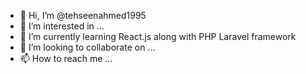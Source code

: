 - 👋 Hi, I’m @tehseenahmed1995
- 👀 I’m interested in ...
- 🌱 I’m currently learning React.js along with PHP Laravel framework
- 💞️ I’m looking to collaborate on ...
- 📫 How to reach me ...

<!---
tehseenahmed1995/tehseenahmed1995 is a ✨ special ✨ repository because its `README.md` (this file) appears on your GitHub profile.
You can click the Preview link to take a look at your changes.
--->
